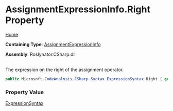 # AssignmentExpressionInfo\.Right Property

[Home](../../../../../README.md)

**Containing Type**: [AssignmentExpressionInfo](../README.md)

**Assembly**: Roslynator\.CSharp\.dll

\
The expression on the right of the assignment operator\.

```csharp
public Microsoft.CodeAnalysis.CSharp.Syntax.ExpressionSyntax Right { get; }
```

### Property Value

[ExpressionSyntax](https://docs.microsoft.com/en-us/dotnet/api/microsoft.codeanalysis.csharp.syntax.expressionsyntax)

